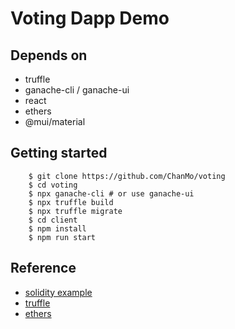 # Voting Dapp Demo

## Depends on

* truffle
* ganache-cli / ganache-ui
* react
* ethers
* @mui/material

## Getting started

```
    $ git clone https://github.com/ChanMo/voting
    $ cd voting
    $ npx ganache-cli # or use ganache-ui
    $ npx truffle build
    $ npx truffle migrate
    $ cd client
    $ npm install
    $ npm run start
```

## Reference

* [solidity example](https://docs.soliditylang.org/en/v0.8.11/solidity-by-example.html#voting)
* [truffle](http://trufflesuite.com/docs/truffle/quickstart.html)
* [ethers](https://docs.ethers.io/v5/getting-started/)
